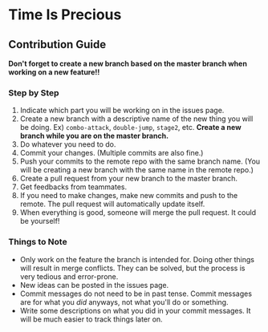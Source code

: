 # Time Is Precious

## Contribution Guide

**Don't forget to create a new branch based on the master branch when working on a new feature!!**

### Step by Step

1. Indicate which part you will be working on in the issues page.
1. Create a new branch with a descriptive name of the new thing you will be doing.
   Ex) `combo-attack`, `double-jump`, `stage2`, etc.
   **Create a new branch while you are on the master branch.**
1. Do whatever you need to do.
1. Commit your changes. (Multiple commits are also fine.)
1. Push your commits to the remote repo with the same branch name.
   (You will be creating a new branch with the same name in the remote repo.)
1. Create a pull request from your new branch to the master branch.
1. Get feedbacks from teammates.
1. If you need to make changes, make new commits and push to the remote. The pull request will automatically update itself.
1. When everything is good, someone will merge the pull request. It could be yourself!

### Things to Note

- Only work on the feature the branch is intended for. Doing other things will result in merge conflicts. They can be solved, but the process is very tedious and error-prone.
- New ideas can be posted in the issues page.
- Commit messages do not need to be in past tense. Commit messages are for what you *did* anyways, not what you'll do or something.
- Write some descriptions on what you did in your commit messages. It will be much easier to track things later on.

